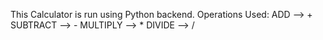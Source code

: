 This Calculator is run using Python backend.
Operations Used:
  ADD --> +
  SUBTRACT --> -
  MULTIPLY --> *
  DIVIDE --> /
